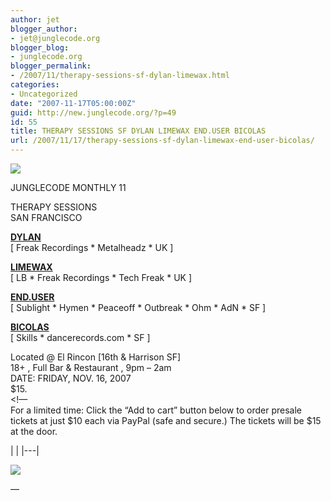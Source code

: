 ```yaml
---
author: jet
blogger_author:
- jet@junglecode.org
blogger_blog:
- junglecode.org
blogger_permalink:
- /2007/11/therapy-sessions-sf-dylan-limewax.html
categories:
- Uncategorized
date: "2007-11-17T05:00:00Z"
guid: http://new.junglecode.org/?p=49
id: 55
title: THERAPY SESSIONS SF DYLAN LIMEWAX END.USER BICOLAS
url: /2007/11/17/therapy-sessions-sf-dylan-limewax-end-user-bicolas/
---
```


[![](https://www.junglecode.com/images/blog/web_flyers/therapy_monthly_11_thumb.jpg)](http://groundscore.net/board/viewtopic.php?t=35606)

JUNGLECODE MONTHLY 11

THERAPY SESSIONS  
SAN FRANCISCO

[<span style="font-weight: bold">DYLAN</span>](http://www.myspace.com/dylanuk)  
\[ Freak Recordings \* Metalheadz \* UK \]

[<span style="font-weight: bold">LIMEWAX</span>](http://www.myspace.com/limewax)  
\[ LB \* Freak Recordings \* Tech Freak \* UK \]

[<span style="font-weight: bold">END.USER</span>](http://www.myspace.com/enduser)  
\[ Sublight \* Hymen \* Peaceoff \* Outbreak \* Ohm \* AdN \* SF \]

[<span style="font-weight: bold">BICOLAS</span>](http://www.dancerecords.com)  
\[ Skills \* dancerecords.com \* SF \]

Located @ El Rincon \[16th & Harrison SF\]  
18+ , Full Bar & Restaurant , 9pm – 2am  
DATE: FRIDAY, NOV. 16, 2007  
$15.  
&lt;!—  
For a limited time: Click the “Add to cart” button below to order presale tickets at just $10 each via PayPal (safe and secure.) The tickets will be $15 at the door.

<form action="https://www.paypal.com/cgi-bin/webscr" method="post" target="paypal">|  |
|---|

![](https://www.paypal.com/en_US/i/scr/pixel.gif)

</form>—